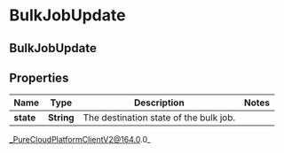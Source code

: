 # BulkJobUpdate

## BulkJobUpdate

## Properties

|Name | Type | Description | Notes|
|------------ | ------------- | ------------- | -------------|
| **state** | **String** | The destination state of the bulk job. | |



_PureCloudPlatformClientV2@164.0.0_
